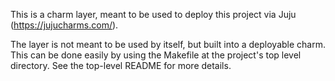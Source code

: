 This is a charm layer, meant to be used to deploy this project via Juju
(https://jujucharms.com/).

The layer is not meant to be used by itself, but built into a deployable charm.
This can be done easily by using the Makefile at the project's top level
directory. See the top-level README for more details.
